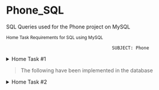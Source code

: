 # Phone_SQL
SQL Queries used for the Phone project on MySQL

<sup>Home Task Requirements for SQL using MySQL</sup>


                                            SUBJECT: Phone

<details>

<summary>Home Task #1</summary>

### Requirements for Home task #1

| **Requirements**  | **Implementation** |
| -- | ------------- |
| Create a database schema using MySQL Workbench for the new hierarchy with at leas 12  tables and all relations | ![image](https://github.com/lbeltran5/Phone_SQL/assets/89185145/25933ef1-622a-46a2-8de8-b6c8c1430427)|

> The schema should satisfy the 3 Normal Forms

</details>

> The following have been implemented in the database

<details>

<summary>Home Task #2</summary>

### Requirements for Home task #2

| **Requirements**  | **Implementation** |
| -- | ------------- |
| 10 statements for Insertion | Added 2 SQL files into this repository: Insertion_staments and Insertion_statements_2 |
| 10 statements for Updating | Added 1 SQL files that contains Update_statements | | 10 statements for Deletions | Added 1 SQL files that contains Delete_statements |
| 5 alter table. | Implementation here |
| 1 big statement to join all tables in the database | Implementation here |
| 5 statements with left, right, inner, outer joins. | Implementation here |
| 7 statements with aggregate functions and group by and without having | Implementation here |
| 7 statements with aggregate functions and group by and with having | Implementation here |


</details>
